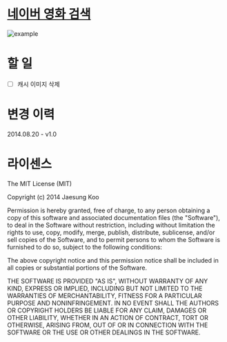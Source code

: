 # [네이버 영화 검색](https://raw.github.com/mrz1277/alfred-workflows/master/workflows/naver.movie.alfredworkflow)

![example](https://raw.githubusercontent.com/mrz1277/alfred-workflows/master/screenshots/naver.movie.png)

# 할 일
- [ ] 캐시 이미지 삭제

# 변경 이력
2014.08.20 - v1.0

# 라이센스

The MIT License (MIT)

Copyright (c) 2014 Jaesung Koo

Permission is hereby granted, free of charge, to any person obtaining a copy of 
this software and associated documentation files (the "Software"), to deal in 
the Software without restriction, including without limitation the rights to 
use, copy, modify, merge, publish, distribute, sublicense, and/or sell copies of
the Software, and to permit persons to whom the Software is furnished to do so,
subject to the following conditions:

The above copyright notice and this permission notice shall be included in all
copies or substantial portions of the Software.

THE SOFTWARE IS PROVIDED "AS IS", WITHOUT WARRANTY OF ANY KIND, EXPRESS OR 
IMPLIED, INCLUDING BUT NOT LIMITED TO THE WARRANTIES OF MERCHANTABILITY, FITNESS
FOR A PARTICULAR PURPOSE AND NONINFRINGEMENT. IN NO EVENT SHALL THE AUTHORS OR 
COPYRIGHT HOLDERS BE LIABLE FOR ANY CLAIM, DAMAGES OR OTHER LIABILITY, WHETHER 
IN AN ACTION OF CONTRACT, TORT OR OTHERWISE, ARISING FROM, OUT OF OR IN 
CONNECTION WITH THE SOFTWARE OR THE USE OR OTHER DEALINGS IN THE SOFTWARE.